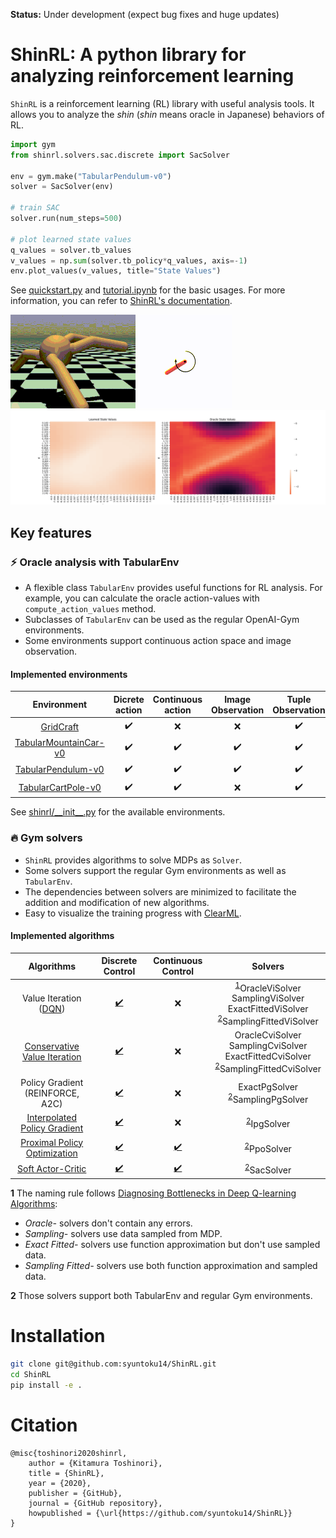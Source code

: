 **Status:** Under development (expect bug fixes and huge updates)

# ShinRL: A python library for analyzing reinforcement learning

`ShinRL` is a reinforcement learning (RL) library with useful analysis tools.
It allows you to analyze the *shin* (*shin* means oracle in Japanese) behaviors of RL.

```python
import gym
from shinrl.solvers.sac.discrete import SacSolver

env = gym.make("TabularPendulum-v0")
solver = SacSolver(env)

# train SAC
solver.run(num_steps=500)

# plot learned state values
q_values = solver.tb_values
v_values = np.sum(solver.tb_policy*q_values, axis=-1)
env.plot_values(v_values, title="State Values")
```

See [quickstart.py](examples/quickstart.py) and [tutorial.ipynb](examples/tutorial.ipynb) for the basic usages.
For more information, you can refer to [ShinRL's documentation](https://shinrl.readthedocs.io/en/latest/?).

![Ant](assets/ant.gif)
![Pendulum](assets/pendulum.gif)
![Tabular](assets/tabular.gif)


## Key features

### :zap: Oracle analysis with TabularEnv
* A flexible class `TabularEnv` provides useful functions for RL analysis. For example, you can calculate the oracle action-values with ``compute_action_values`` method.
* Subclasses of `TabularEnv` can be used as the regular OpenAI-Gym environments.
* Some environments support continuous action space and image observation.

#### Implemented environments

|                   Environment                    |   Dicrete action   | Continuous action  | Image Observation  | Tuple Observation  |
| :----------------------------------------------: | :----------------: | :----------------: | :----------------: | :----------------: |
|        [GridCraft](shinrl/envs/gridcraft)        | :heavy_check_mark: |        :x:         |        :x:         | :heavy_check_mark: |
| [TabularMountainCar-v0](shinrl/envs/mountaincar) | :heavy_check_mark: | :heavy_check_mark: | :heavy_check_mark: | :heavy_check_mark: |
|    [TabularPendulum-v0](shinrl/envs/pendulum)    | :heavy_check_mark: | :heavy_check_mark: | :heavy_check_mark: | :heavy_check_mark: |
|    [TabularCartPole-v0](shinrl/envs/cartpole)    | :heavy_check_mark: | :heavy_check_mark: |        :x:         | :heavy_check_mark: |

See [shinrl/\_\_init\_\_.py](shinrl/__init__.py) for the available environments.

### :fire: Gym solvers
* `ShinRL` provides algorithms to solve MDPs as `Solver`.
* Some solvers support the regular Gym environments as well as `TabularEnv`.
* The dependencies between solvers are minimized to facilitate the addition and modification of new algorithms.
* Easy to visualize the training progress with [ClearML](https://github.com/allegroai/clearml).

#### Implemented algorithms

|                                          Algorithms                                           |                 Discrete Control                  |                 Continuous Control                  |                                                                  Solvers                                                                  |
| :-------------------------------------------------------------------------------------------: | :-----------------------------------------------: | :-------------------------------------------------: | :---------------------------------------------------------------------------------------------------------------------------------------: |
| Value Iteration ([DQN](https://storage.googleapis.com/deepmind-media/dqn/DQNNaturePaper.pdf)) | [:heavy_check_mark:](shinrl/solvers/vi/discrete)  |                         :x:                         | <sup id="a1">[1](#f1)</sup>OracleViSolver<br>SamplingViSolver<br>ExactFittedViSolver<br><sup id="a1">[2](#f2)</sup>SamplingFittedViSolver |
|        [Conservative Value Iteration](http://proceedings.mlr.press/v89/kozuno19a.html)        | [:heavy_check_mark:](shinrl/solvers/vi/discrete)  |                         :x:                         |            OracleCviSolver<br>SamplingCviSolver<br>ExactFittedCviSolver<br><sup id="a1">[2](#f2)</sup>SamplingFittedCviSolver             |
|                               Policy Gradient (REINFORCE, A2C)                                | [:heavy_check_mark:](shinrl/solvers/pg/discrete)  |                         :x:                         |                                       ExactPgSolver<br><sup id="a1">[2](#f2)</sup>SamplingPgSolver                                        |
|               [Interpolated Policy Gradient](https://arxiv.org/abs/1706.00387)                | [:heavy_check_mark:](shinrl/solvers/ipg/discrete) |                         :x:                         |                                                   <sup id="a1">[2](#f2)</sup>IpgSolver                                                    |
|               [Proximal Policy Optimization](https://arxiv.org/abs/1707.06347)                | [:heavy_check_mark:](shinrl/solvers/ppo/discrete) | [:heavy_check_mark:](shinrl/solvers/ppo/continuous) |                                                   <sup id="a1">[2](#f2)</sup>PpoSolver                                                    |
|                      [Soft Actor-Critic](shinrl/solvers/sac_continuous)                       | [:heavy_check_mark:](shinrl/solvers/sac/discrete) | [:heavy_check_mark:](shinrl/solvers/sac/continuous) |                                                   <sup id="a1">[2](#f2)</sup>SacSolver                                                    |

<b id="f1">1</b> The naming rule follows [Diagnosing Bottlenecks in Deep Q-learning Algorithms](https://arxiv.org/abs/1902.10250): 
* *Oracle-* solvers don't contain any errors. 
* *Sampling-* solvers use data sampled from MDP.
* *Exact Fitted-* solvers use function approximation but don't use sampled data.
* *Sampling Fitted-* solvers use both function approximation and sampled data. 

<b id="f2">2</b> Those solvers support both TabularEnv and regular Gym environments.

# Installation

```bash
git clone git@github.com:syuntoku14/ShinRL.git
cd ShinRL
pip install -e .
```

# Citation

```
@misc{toshinori2020shinrl,
    author = {Kitamura Toshinori},
    title = {ShinRL},
    year = {2020},
    publisher = {GitHub},
    journal = {GitHub repository},
    howpublished = {\url{https://github.com/syuntoku14/ShinRL}}
}
```
